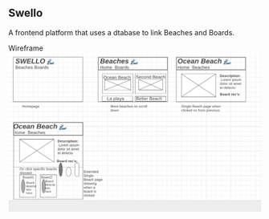 ## Swello

A frontend platform that uses a dtabase to link Beaches and Boards.

Wireframe
![image of Swello wireframe](public/wireframe.png)
